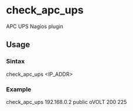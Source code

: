 # check_apc_ups
APC UPS Nagios plugin

## Usage

### Sintax
check_apc_ups <IP_ADDR> <COMMUNITY> <RESOURCE> <WARNING> <CRITICAL>

### Example
check_apc_ups 192.168.0.2 public oVOLT 200 225
